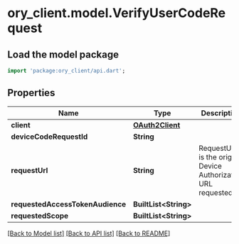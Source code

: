 # ory_client.model.VerifyUserCodeRequest

## Load the model package
```dart
import 'package:ory_client/api.dart';
```

## Properties
Name | Type | Description | Notes
------------ | ------------- | ------------- | -------------
**client** | [**OAuth2Client**](OAuth2Client.md) |  | [optional] 
**deviceCodeRequestId** | **String** |  | [optional] 
**requestUrl** | **String** | RequestURL is the original Device Authorization URL requested. | [optional] 
**requestedAccessTokenAudience** | **BuiltList&lt;String&gt;** |  | [optional] 
**requestedScope** | **BuiltList&lt;String&gt;** |  | [optional] 

[[Back to Model list]](../README.md#documentation-for-models) [[Back to API list]](../README.md#documentation-for-api-endpoints) [[Back to README]](../README.md)


